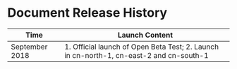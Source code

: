 # Document Release History


|  Time  |  Launch Content  |
| --- | --- |
|  September 2018  |	  1. Official launch of Open Beta Test; 2. Launch in cn-north-1, cn-east-2 and cn-south-1  |

 